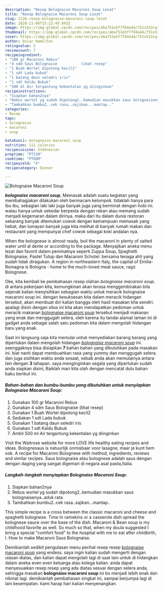 ```yaml
---
description: "Resep Bolognaise Macaroni Soup Lezat"
title: "Resep Bolognaise Macaroni Soup Lezat"
slug: 2126-resep-bolognaise-macaroni-soup-lezat
date: 2020-11-06T15:22:49.843Z
image: https://img-global.cpcdn.com/recipes/aba751e5f7f84a44/751x532cq70/bolognaise-macaroni-soup-foto-resep-utama.jpg
thumbnail: https://img-global.cpcdn.com/recipes/aba751e5f7f84a44/751x532cq70/bolognaise-macaroni-soup-foto-resep-utama.jpg
cover: https://img-global.cpcdn.com/recipes/aba751e5f7f84a44/751x532cq70/bolognaise-macaroni-soup-foto-resep-utama.jpg
author: Oscar Hamilton
ratingvalue: 5
reviewcount: 7
recipeingredient:
- "100 gr Macaroni Rebus"
- "4 sdm Saus Bolognaise           lihat resep"
- "1 Buah Wortel dipotong kecil2"
- "1 sdt Lada bubuk"
- "1 batang daun seledri iris"
- "1 sdt Kaldu Bubuk"
- "500 ml Air tergantung kekentalan yg diinginkan"
recipeinstructions:
- "Siapkan bahan2nya"
- "Rebus wortel yg sudah dipotong2..kemudian masukkan saus bolognaisenya..aduk rata"
- "Tambahkan bumbu2..cek rasa..sajikan...mantap.."
categories:
- Resep
tags:
- bolognaise
- macaroni
- soup

katakunci: bolognaise macaroni soup 
nutrition: 111 calories
recipecuisine: Indonesian
preptime: "PT31M"
cooktime: "PT60M"
recipeyield: "4"
recipecategory: Dinner

---
```



![Bolognaise Macaroni Soup](https://img-global.cpcdn.com/recipes/aba751e5f7f84a44/751x532cq70/bolognaise-macaroni-soup-foto-resep-utama.jpg)

<b><i>bolognaise macaroni soup</i></b>, Memasak adalah suatu kegiatan yang membahagiakan dilakukan oleh bermacam kelompok. tidaklah hanya para ibu ibu, sebagian laki laki juga banyak juga yang berminat dengan hobi ini. walau hanya untuk sekedar berpesta dengan rekan atau memang sudah menjadi kegemaran dalam dirinya. maka dari itu dalam dunia restoran sekarang banyak ditemukan cowok dengan kemampuan memasak yang hebat, dan lumayan banyak juga kita melihat di banyak rumah makan dan restaurant yang mempunyai chef cowok sebagai koki andalan nya.

When the bolognese is almost ready, boil the macaroni in plenty of salted water until al dente or according to the package. Menyajikan aneka menu lezat dan favorit dalam peminatnya seperti Zuppa Soup, Spaghetti Bolognaise, Pastel Tutup dan Macaroni Schotel. bersama tenaga ahli yang sudah tidak diragukan. A region in northeastern Italy, the capital of Emilia-Romagna is Bologna - home to the much-loved meat sauce, ragú Bolognese.

Oke, kita kembali ke pembahasan resep olahan <i>bolognaise macaroni soup</i>. di antara pekerjaan kita, kemungkinan akan terasa menggembirakan bila sejenak kalian menyisihkan sebagian waktu untuk meracik bolognaise macaroni soup ini. dengan kesuksesan kita dalam meracik hidangan tersebut, akan membuat diri kalian bangga oleh hasil masakan kita sendiri. apalagi disini dengan situs ini kita akan mendapatkan pedoman untuk meracik makanan <u>bolognaise macaroni soup</u> tersebut menjadi makanan yang enak dan menggugah selera, oleh karena itu tandai alamat laman ini di gadget anda sebagai salah satu pedoman kita dalam mengolah hidangan baru yang enak.


Saat ini langsung saja kita memulai untuk menyediakan barang barang yang diperlukan dalam mengolah hidangan <u><i>bolognaise macaroni soup</i></u> ini. seenggaknya bisa disiapkan <b>7</b> bahan bahan yang dibutuhkan pada masakan ini. biar nanti dapat membuahkan rasa yang yummy dan menggugah selera. dan juga sisihkan waktu anda sesaat, sebab anda akan memulainya antara lain dengan <b>3</b> tahapan. saya menginginkan segala yang diperlukan sudah anda siapkan disini, Baiklah mari kita olah dengan mencatat dulu bahan baku berikut ini.

<!--inarticleads1-->

##### Bahan-bahan dan bumbu-bumbu yang dibutuhkan untuk menyiapkan Bolognaise Macaroni Soup:

1. Gunakan 100 gr Macaroni Rebus
1. Gunakan 4 sdm Saus Bolognaise           (lihat resep)
1. Gunakan 1 Buah Wortel dipotong kecil2
1. Sediakan 1 sdt Lada bubuk
1. Gunakan 1 batang daun seledri iris
1. Gunakan 1 sdt Kaldu Bubuk
1. Ambil 500 ml Air tergantung kekentalan yg diinginkan


Visit the Waitrose website for more LOVE life healthy eating recipes and ideas. Bolognesaus is natuurlijk onmisbaar voor lasagne, maar je kunt hem ook. A recipe for Macaroni Bolognese with method, ingredients, reviews and similar recipes. Saus bolognaise atau bolognese adalah saus dengan dengan daging yang sangat digemari di negara asal pasta,Italia. 

<!--inarticleads2-->

##### Langkah-langkah menyiapkan Bolognaise Macaroni Soup:

1. Siapkan bahan2nya
1. Rebus wortel yg sudah dipotong2..kemudian masukkan saus bolognaisenya..aduk rata
1. Tambahkan bumbu2..cek rasa..sajikan...mantap..


This simple recipe is a cross between the classic macaroni and cheese and spaghetti bolognese. Time In ramekins or a casserole dish spread the bolognese sauce over the base of the dish. Macaroni &amp; Bean soup is my childhood favorite as well. So much so that, when my doula suggested I bring a special &#34;comfort food&#34; to the hospital with me to eat after childbirth, I. How to make Macaroni Saus Bolognaise. 

Demikianlah sedikit pengulasan menu perihal resep resep <u>bolognaise macaroni soup</u> yang endess. saya ingin kalian sudah mengerti dengan ulasan diatas, dan kalian dapat mengolah lagi di saat lain untuk di hidangkan dalam aneka even even keluarga atau kolega kalian. anda dapat menyesuaikan resep resep yang ada diatas sesuai dengan selera anda, sehingga masakan <b>bolognaise macaroni soup</b> ini bs menjadi lebih enak dan nikmat lagi. demikianlah pembahasan singkat ini, sampai berjumpa lagi di lain kesempatan. kami harap hari kalian menyenangkan.
